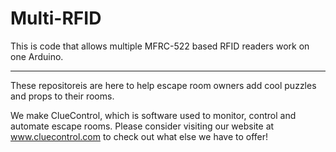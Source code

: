 # Multi-RFID
This is code that allows multiple MFRC-522 based RFID readers work on one Arduino.

---------------------------

These repositoreis are here to help escape room owners add cool puzzles and props to their rooms.  

We make ClueControl, which is software used to monitor, control and automate escape rooms.  Please consider visiting our website at www.cluecontrol.com to check out what else we have to offer!

